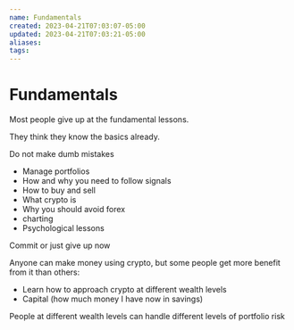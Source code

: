 ```yaml
---
name: Fundamentals
created: 2023-04-21T07:03:07-05:00
updated: 2023-04-21T07:03:21-05:00
aliases: 
tags: 
---
```

# Fundamentals

Most people give up at the fundamental lessons.

They think they know the basics already.

Do not make dumb mistakes

- Manage portfolios
- How and why you need to follow signals
- How to buy and sell
- What crypto is
- Why you should avoid forex
- charting
- Psychological lessons

Commit or just give up now

Anyone can make money using crypto, but some people get more benefit from it than others:

- Learn how to approach crypto at different wealth levels
- Capital (how much money I have now in savings)

People at different wealth levels can handle different levels of portfolio risk